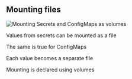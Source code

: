 ## Mounting files

![Mounting Secrets and ConfigMaps as volumes](120_kubernetes/12_volumes/files.drawio.svg) <!-- .element: style="float: right; width: 8em;" -->

Values from secrets can be mounted as a file

The same is true for ConfigMaps

Each value becomes a separate file

Mounting is declared using volumes
